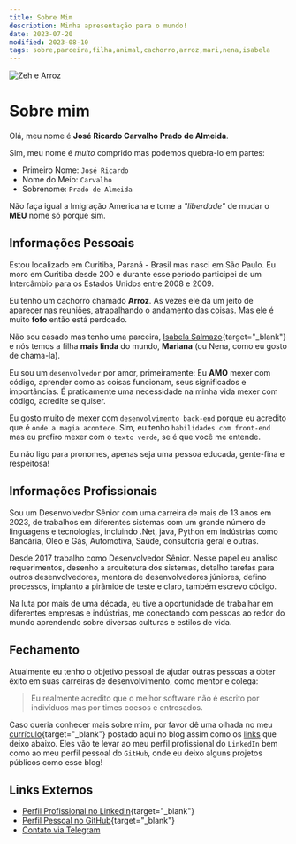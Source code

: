 ```yaml
---
title: Sobre Mim
description: Minha apresentação para o mundo!
date: 2023-07-20
modified: 2023-08-10
tags: sobre,parceira,filha,animal,cachorro,arroz,mari,nena,isabela
---
```

![](/assets/profile.jpg#profile-pic "Zeh e Arroz")

# <i class="fa-solid fa-user-astronaut"></i> Sobre mim

Olá, meu nome é **José Ricardo Carvalho Prado de Almeida**.

Sim, meu nome é _muito_ comprido mas podemos quebra-lo em partes:

- Primeiro Nome: `José Ricardo`
- Nome do Meio: `Carvalho`
- Sobrenome: `Prado de Almeida`

Não faça igual a Imigração Americana e tome a _"liberdade"_ de mudar o **MEU** nome só porque sim.

## <i class="fa-solid fa-house-user"></i> Informações Pessoais

Estou localizado em Curitiba, Paraná - Brasil mas nasci em São Paulo. Eu moro em Curitiba desde 200 e durante esse período participei de um Intercâmbio para os Estados Unidos entre 2008 e 2009.

Eu tenho um cachorro chamado **Arroz**. As vezes ele dá um jeito de aparecer nas reuniões, atrapalhando o andamento das coisas. Mas ele é muito **fofo** então está perdoado.

Não sou casado mas tenho uma parceira, [Isabela Salmazo](https://instagram.com/_matercriativa "Instragram Profisional da Isabela"){target="_blank"} e nós temos a filha **mais linda** do mundo, **Mariana** (ou Nena, como eu gosto de chama-la).

Eu sou um `desenvolvedor` por amor, primeiramente: Eu **AMO** mexer com código, aprender como as coisas funcionam, seus significados e importâncias. É praticamente uma necessidade na minha vida mexer com código, acredite se quiser.

Eu gosto muito de mexer com `desenvolvimento back-end` porque eu acredito que é `onde a magia acontece`. Sim, eu tenho `habilidades com front-end` mas eu prefiro mexer com o `texto verde`, se é que você me entende.

Eu não ligo para pronomes, apenas seja uma pessoa educada, gente-fina e respeitosa!

## <i class="fa-solid fa-briefcase"></i> Informações Profissionais

Sou um Desenvolvedor Sênior com uma carreira de mais de 13 anos em 2023, de trabalhos em diferentes sistemas com um grande número de linguagens e tecnologias,
incluindo .Net, java, Python em indústrias como Bancária, Óleo e Gás, Automotiva, Saúde, consultoria geral e outras.

Desde 2017 trabalho como Desenvolvedor Sênior. Nesse papel eu analiso requerimentos, desenho a arquitetura dos sistemas, detalho tarefas para outros desenvolvedores, mentora de desenvolvedores júniores, defino processos, implanto a pirâmide de teste e claro, também escrevo código.

Na luta por mais de uma década, eu tive a oportunidade de trabalhar em diferentes empresas e indústrias, me conectando com pessoas ao redor do mundo aprendendo sobre
diversas culturas e estilos de vida.

## <i class="fa-solid fa-circle-info"></i> Fechamento

Atualmente eu tenho o objetivo pessoal de ajudar outras pessoas a obter êxito em suas carreiras de desenvolvimento, como mentor e colega:

> Eu realmente acredito que o melhor software não é escrito por indivíduos mas por times coesos e entrosados.

Caso queria conhecer mais sobre mim, por favor dê uma olhada no meu [currículo](posts/curriculum.html "Currículo completo e atualizado"){target="_blank"} postado aqui no blog assim como os [links](#links "Links externos sobre mim") que deixo abaixo. Eles vão te levar ao meu perfil profissional do `LinkedIn` bem como ao meu perfil pessoal do `GitHub`, onde eu deixo alguns projetos públicos como esse blog!

## <i class="fa-regular fa-address-card"></i> Links Externos

- <i class="fa-brands fa-linkedin"></i> [Perfil Profissional no LinkedIn](https://www.linkedin.com/in/jos%C3%A9-ricardo-prado-de-almeida){target="_blank"}
- <i class="fa-brands fa-github"></i> [Perfil Pessoal no GitHub](https://github.com/zeh-almeida){target="_blank"}
- <i class="fa-brands fa-telegram"></i> <a href="${author_contact}" target="_blank" title="Perfil no Telegram">Contato via Telegram</a>
